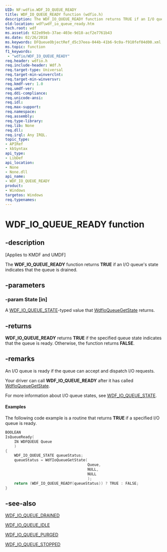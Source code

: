 ```yaml
---
UID: NF:wdfio.WDF_IO_QUEUE_READY
title: WDF_IO_QUEUE_READY function (wdfio.h)
description: The WDF_IO_QUEUE_READY function returns TRUE if an I/O queue's state indicates that the queue is drained.
old-location: wdf\wdf_io_queue_ready.htm
tech.root: wdf
ms.assetid: 622e09eb-37ae-403e-9d18-acf2e7761b43
ms.date: 02/26/2018
ms.keywords: DFQueueObjectRef_d5c37eea-044b-41b6-9c0a-f910fef04d00.xml, WDF_IO_QUEUE_READY, WDF_IO_QUEUE_READY function, kmdf.wdf_io_queue_ready, wdf.wdf_io_queue_ready, wdfio/WDF_IO_QUEUE_READY
ms.topic: function
f1_keywords:
 - "wdfio/WDF_IO_QUEUE_READY"
req.header: wdfio.h
req.include-header: Wdf.h
req.target-type: Universal
req.target-min-winverclnt: 
req.target-min-winversvr: 
req.kmdf-ver: 1.0
req.umdf-ver: 
req.ddi-compliance: 
req.unicode-ansi: 
req.idl: 
req.max-support: 
req.namespace: 
req.assembly: 
req.type-library: 
req.lib: None
req.dll: 
req.irql: Any IRQL.
topic_type:
- APIRef
- kbSyntax
api_type:
- LibDef
api_location:
- None
- None.dll
api_name:
- WDF_IO_QUEUE_READY
product:
- Windows
targetos: Windows
req.typenames: 
---
```


# WDF_IO_QUEUE_READY function


## -description


<p class="CCE_Message">[Applies to KMDF and UMDF]</p>

The <b>WDF_IO_QUEUE_READY</b> function returns <b>TRUE</b> if an I/O queue's state indicates that the queue is drained.


## -parameters




### -param State [in]

A <a href="https://docs.microsoft.com/windows-hardware/drivers/ddi/content/wdfio/ne-wdfio-_wdf_io_queue_state">WDF_IO_QUEUE_STATE</a>-typed value that <a href="https://docs.microsoft.com/windows-hardware/drivers/ddi/content/wdfio/nf-wdfio-wdfioqueuegetstate">WdfIoQueueGetState</a> returns.


## -returns



<b>WDF_IO_QUEUE_READY</b> returns <b>TRUE</b> if the specified queue state indicates that the queue is ready. Otherwise, the function returns <b>FALSE</b>.




## -remarks



An I/O queue is ready if the queue can accept and dispatch I/O requests.

Your driver can call <b>WDF_IO_QUEUE_READY</b> after it has called <a href="https://docs.microsoft.com/windows-hardware/drivers/ddi/content/wdfio/nf-wdfio-wdfioqueuegetstate">WdfIoQueueGetState</a>.

For more information about I/O queue states, see <a href="https://docs.microsoft.com/windows-hardware/drivers/ddi/content/wdfio/ne-wdfio-_wdf_io_queue_state">WDF_IO_QUEUE_STATE</a>.


#### Examples

The following code example is a routine that returns <b>TRUE</b> if a specified I/O queue is ready.

```cpp
BOOLEAN
IsQueueReady(
    IN WDFQUEUE Queue
    )
{
    WDF_IO_QUEUE_STATE queueStatus;
    queueStatus = WdfIoQueueGetState(
                                     Queue,
                                     NULL,
                                     NULL
                                     );
    return (WDF_IO_QUEUE_READY(queueStatus)) ? TRUE : FALSE;
}
```



## -see-also




<a href="https://docs.microsoft.com/windows-hardware/drivers/ddi/content/wdfio/nf-wdfio-wdf_io_queue_drained">WDF_IO_QUEUE_DRAINED</a>



<a href="https://docs.microsoft.com/windows-hardware/drivers/ddi/content/wdfio/nf-wdfio-wdf_io_queue_idle">WDF_IO_QUEUE_IDLE</a>



<a href="https://docs.microsoft.com/windows-hardware/drivers/ddi/content/wdfio/nf-wdfio-wdf_io_queue_purged">WDF_IO_QUEUE_PURGED</a>



<a href="https://docs.microsoft.com/windows-hardware/drivers/ddi/content/wdfio/nf-wdfio-wdf_io_queue_stopped">WDF_IO_QUEUE_STOPPED</a>
 

 

